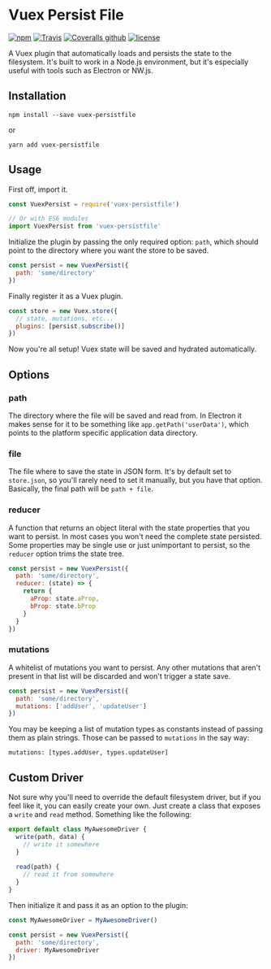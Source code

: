 # Vuex Persist File

[![npm](https://img.shields.io/npm/dt/vuex-persistfile.svg)](https://www.npmjs.com/package/vuex-persistfile)
[![Travis](https://img.shields.io/travis/fadion/vuex-persistfile.svg)](https://travis-ci.org/fadion/vuex-persistfile)
[![Coveralls github](https://img.shields.io/coveralls/github/fadion/vuex-persistfile/master.svg)](https://coveralls.io/github/fadion/vuex-persistfile)
[![license](https://img.shields.io/github/license/fadion/vuex-persistfile.svg)](https://github.com/fadion/vuex-persistfile/blob/master/LICENSE.md)

A Vuex plugin that automatically loads and persists the state to the filesystem. It's built to work in a Node.js environment, but it's especially useful with tools such as Electron or NW.js.

## Installation

```shell
npm install --save vuex-persistfile
```

or

```shell
yarn add vuex-persistfile
```

## Usage

First off, import it.

```javascript
const VuexPersist = require('vuex-persistfile')

// Or with ES6 modules
import VuexPersist from 'vuex-persistfile'
```

Initialize the plugin by passing the only required option: `path`, which should point to the directory where you want the store to be saved.

```javascript
const persist = new VuexPersist({
  path: 'some/directory'
})
```

Finally register it as a Vuex plugin.

```javascript
const store = new Vuex.store({
  // state, mutations, etc...
  plugins: [persist.subscribe()]
})
```

Now you're all setup! Vuex state will be saved and hydrated automatically.

## Options

### path

The directory where the file will be saved and read from. In Electron it makes sense for it to be something like `app.getPath('userData')`, which points to the platform specific application data directory.

### file

The file where to save the state in JSON form. It's by default set to `store.json`, so you'll rarely need to set it manually, but you have that option. Basically, the final path will be `path + file`.

### reducer

A function that returns an object literal with the state properties that you want to persist. In most cases you won't need the complete state persisted. Some properties may be single use or just unimportant to persist, so the `reducer` option trims the state tree.

```javascript
const persist = new VuexPersist({
  path: 'some/directory',
  reducer: (state) => {
    return {
      aProp: state.aProp,
      bProp: state.bProp
    }
  }
})
```

### mutations

A whitelist of mutations you want to persist. Any other mutations that aren't present in that list will be discarded and won't trigger a state save.

```javascript
const persist = new VuexPersist({
  path: 'some/directory',
  mutations: ['addUser', 'updateUser']
})
```

You may be keeping a list of mutation types as constants instead of passing them as plain strings. Those can be passed to `mutations` in the say way:

```
mutations: [types.addUser, types.updateUser]
```

## Custom Driver

Not sure why you'll need to override the default filesystem driver, but if you feel like it, you can easily create your own. Just create a class that exposes a `write` and `read` method. Something like the following:

```javascript
export default class MyAwesomeDriver {
  write(path, data) {
    // write it somewhere
  }
  
  read(path) {
    // read it from somewhere
  } 
}
```

Then initialize it and pass it as an option to the plugin:

```javascript
const MyAwesomeDriver = MyAwesomeDriver()

const persist = new VuexPersist({
  path: 'some/directory',
  driver: MyAwesomeDriver
})
```
